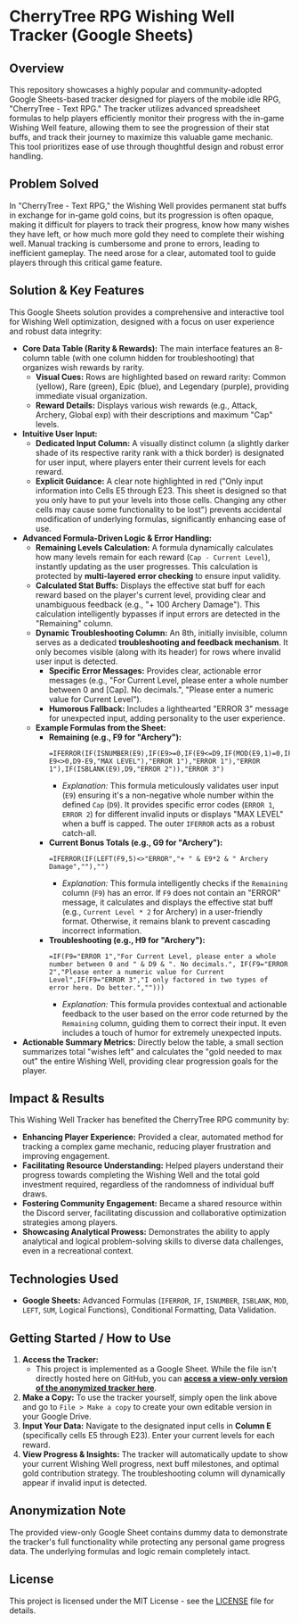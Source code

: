 # CherryTree RPG Wishing Well Tracker (Google Sheets)

## Overview

This repository showcases a highly popular and community-adopted Google Sheets-based tracker designed for players of the mobile idle RPG, "CherryTree - Text RPG." The tracker utilizes advanced spreadsheet formulas to help players efficiently monitor their progress with the in-game Wishing Well feature, allowing them to see the progression of their stat buffs, and track their journey to maximize this valuable game mechanic. This tool prioritizes ease of use through thoughtful design and robust error handling.

## Problem Solved

In "CherryTree - Text RPG," the Wishing Well provides permanent stat buffs in exchange for in-game gold coins, but its progression is often opaque, making it difficult for players to track their progress, know how many wishes they have left, or how much more gold they need to complete their wishing well. Manual tracking is cumbersome and prone to errors, leading to inefficient gameplay. The need arose for a clear, automated tool to guide players through this critical game feature.

## Solution & Key Features

This Google Sheets solution provides a comprehensive and interactive tool for Wishing Well optimization, designed with a focus on user experience and robust data integrity:

* **Core Data Table (Rarity & Rewards):** The main interface features an 8-column table (with one column hidden for troubleshooting) that organizes wish rewards by rarity.
    * **Visual Cues:** Rows are highlighted based on reward rarity: Common (yellow), Rare (green), Epic (blue), and Legendary (purple), providing immediate visual organization.
    * **Reward Details:** Displays various wish rewards (e.g., Attack, Archery, Global exp) with their descriptions and maximum "Cap" levels.
* **Intuitive User Input:**
    * **Dedicated Input Column:** A visually distinct column (a slightly darker shade of its respective rarity rank with a thick border) is designated for user input, where players enter their current levels for each reward.
    * **Explicit Guidance:** A clear note highlighted in red ("Only input information into Cells E5 through E23. This sheet is designed so that you only have to put your levels into those cells. Changing any other cells may cause some functionality to be lost") prevents accidental modification of underlying formulas, significantly enhancing ease of use.
* **Advanced Formula-Driven Logic & Error Handling:**
    * **Remaining Levels Calculation:** A formula dynamically calculates how many levels remain for each reward (`Cap - Current Level`), instantly updating as the user progresses. This calculation is protected by **multi-layered error checking** to ensure input validity.
    * **Calculated Stat Buffs:** Displays the effective stat buff for each reward based on the player's current level, providing clear and unambiguous feedback (e.g., "+ 100 Archery Damage"). This calculation intelligently bypasses if input errors are detected in the "Remaining" column.
    * **Dynamic Troubleshooting Column:** An 8th, initially invisible, column serves as a dedicated **troubleshooting and feedback mechanism**. It only becomes visible (along with its header) for rows where invalid user input is detected.
        * **Specific Error Messages:** Provides clear, actionable error messages (e.g., "For Current Level, please enter a whole number between 0 and [Cap]. No decimals.", "Please enter a numeric value for Current Level").
        * **Humorous Fallback:** Includes a lighthearted "ERROR 3" message for unexpected input, adding personality to the user experience.
    * **Example Formulas from the Sheet:**
        * **Remaining (e.g., F9 for "Archery"):**
            ```excel
            =IFERROR(IF(ISNUMBER(E9),IF(E9>=0,IF(E9<=D9,IF(MOD(E9,1)=0,IF(D9-E9<>0,D9-E9,"MAX LEVEL"),"ERROR 1"),"ERROR 1"),"ERROR 1"),IF(ISBLANK(E9),D9,"ERROR 2")),"ERROR 3")
            ```
            * *Explanation:* This formula meticulously validates user input (`E9`) ensuring it's a non-negative whole number within the defined `Cap` (`D9`). It provides specific error codes (`ERROR 1`, `ERROR 2`) for different invalid inputs or displays "MAX LEVEL" when a buff is capped. The outer `IFERROR` acts as a robust catch-all.
        * **Current Bonus Totals (e.g., G9 for "Archery"):**
            ```excel
            =IFERROR(IF(LEFT(F9,5)<>"ERROR","+ " & E9*2 & " Archery Damage",""),"")
            ```
            * *Explanation:* This formula intelligently checks if the `Remaining` column (`F9`) has an error. If `F9` does not contain an "ERROR" message, it calculates and displays the effective stat buff (e.g., `Current Level * 2` for Archery) in a user-friendly format. Otherwise, it remains blank to prevent cascading incorrect information.
        * **Troubleshooting (e.g., H9 for "Archery"):**
            ```excel
            =IF(F9="ERROR 1","For Current Level, please enter a whole number between 0 and " & D9 & ". No decimals.", IF(F9="ERROR 2","Please enter a numeric value for Current Level",IF(F9="ERROR 3","I only factored in two types of error here. Do better.","")))
            ```
            * *Explanation:* This formula provides contextual and actionable feedback to the user based on the error code returned by the `Remaining` column, guiding them to correct their input. It even includes a touch of humor for extremely unexpected inputs.
* **Actionable Summary Metrics:** Directly below the table, a small section summarizes total "wishes left" and calculates the "gold needed to max out" the entire Wishing Well, providing clear progression goals for the player.

## Impact & Results

This Wishing Well Tracker has benefited the CherryTree RPG community by:

* **Enhancing Player Experience:** Provided a clear, automated method for tracking a complex game mechanic, reducing player frustration and improving engagement.
* **Facilitating Resource Understanding:** Helped players understand their progress towards completing the Wishing Well and the total gold investment required, regardless of the randomness of individual buff draws.
* **Fostering Community Engagement:** Became a shared resource within the Discord server, facilitating discussion and collaborative optimization strategies among players.
* **Showcasing Analytical Prowess:** Demonstrates the ability to apply analytical and logical problem-solving skills to diverse data challenges, even in a recreational context.

## Technologies Used

* **Google Sheets:** Advanced Formulas (`IFERROR`, `IF`, `ISNUMBER`, `ISBLANK`, `MOD`, `LEFT`, `SUM`, Logical Functions), Conditional Formatting, Data Validation.

## Getting Started / How to Use

1.  **Access the Tracker:**
    * This project is implemented as a Google Sheet. While the file isn't directly hosted here on GitHub, you can [**access a view-only version of the anonymized tracker here**](https://docs.google.com/spreadsheets/d/14fGfRreVQuNTgtXgr0AQj_XOSECVR_WWsg6rr8ljMXM/edit?usp=sharing).
2.  **Make a Copy:** To use the tracker yourself, simply open the link above and go to `File > Make a copy` to create your own editable version in your Google Drive.
3.  **Input Your Data:** Navigate to the designated input cells in **Column E** (specifically cells E5 through E23). Enter your current levels for each reward.
4.  **View Progress & Insights:** The tracker will automatically update to show your current Wishing Well progress, next buff milestones, and optimal gold contribution strategy. The troubleshooting column will dynamically appear if invalid input is detected.

## Anonymization Note

The provided view-only Google Sheet contains dummy data to demonstrate the tracker's full functionality while protecting any personal game progress data. The underlying formulas and logic remain completely intact.

## License

This project is licensed under the MIT License - see the [LICENSE](LICENSE) file for details.
